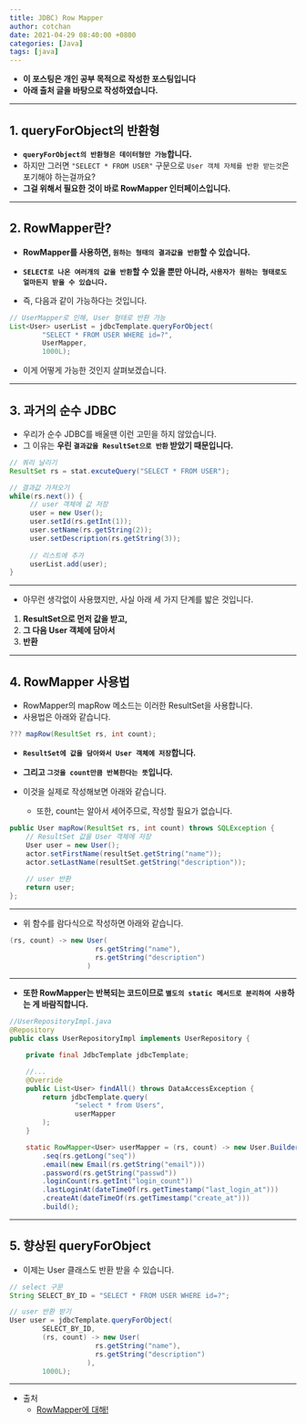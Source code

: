 ```yaml
---
title: JDBC) Row Mapper
author: cotchan
date: 2021-04-29 08:40:00 +0800
categories: [Java]
tags: [java]   
---
```


+ **이 포스팅은 개인 공부 목적으로 작성한 포스팅입니다**
+ **아래 출처 글을 바탕으로 작성하였습니다.**

---

## 1. queryForObject의 반환형

+ **`queryForObject의 반환형은 데이터형만 가능`합니다.**
+ 하지만 그러면 `"SELECT * FROM USER"` 구문으로 `User 객체 자체를 반환 받는것`은 포기해야 하는걸까요?
+ **그걸 위해서 필요한 것이 바로 RowMapper 인터페이스입니다.**

---

## 2. RowMapper란?

+ **RowMapper를 사용하면, `원하는 형태의 결과값을 반환`할 수 있습니다.**

+ **`SELECT로 나온 여러개의 값을 반환`할 수 있을 뿐만 아니라, `사용자가 원하는 형태로도 얼마든지 받을 수 있습니다.`**
+ 즉, 다음과 같이 가능하다는 것입니다.

```java
// UserMapper로 인해, User 형태로 반환 가능
List<User> userList = jdbcTemplate.queryForObject(
        "SELECT * FROM USER WHERE id=?",
        UserMapper,
        1000L);
```

+ 이게 어떻게 가능한 것인지 살펴보겠습니다.

---

## 3. 과거의 순수 JDBC

+ 우리가 순수 JDBC를 배울땐 이런 고민을 하지 않았습니다.
+ 그 이유는 **우린 `결과값을 ResultSet으로 반환` 받았기 때문입니다.**

```java
// 쿼리 날리기
ResultSet rs = stat.excuteQuery("SELECT * FROM USER");

// 결과값 가져오기
while(rs.next()) {
     // user 객체에 값 저장
     user = new User();
     user.setId(rs.getInt(1));
     user.setName(rs.getString(2));
     user.setDescription(rs.getString(3));
     
     // 리스트에 추가
     userList.add(user);
}
```

---

+ 아무런 생각없이 사용했지만, 사실 아래 세 가지 단계를 밟은 것입니다.

1. **ResultSet으로 먼저 값을 받고,**
2. **그 다음 User 객체에 담아서**
3. **반환**


---

## 4. RowMapper 사용법

+ RowMapper의 mapRow 메소드는 이러한 ResultSet을 사용합니다.
+ 사용법은 아래와 같습니다.

```java
??? mapRow(ResultSet rs, int count);
```

+ **`ResultSet에 값을 담아와서 User 객체에 저장`합니다.**
+ **그리고 `그것을 count만큼 반복한다는 뜻`입니다.**

+ 이것을 실제로 작성해보면 아래와 같습니다.
  + 또한, count는 알아서 세어주므로, 작성할 필요가 없습니다.

```java
public User mapRow(ResultSet rs, int count) throws SQLException {
    // ResultSet 값을 User 객체에 저장
    User user = new User();
    actor.setFirstName(resultSet.getString("name"));
    actor.setLastName(resultSet.getString("description"));
    
    // user 반환
    return user;
};
```

---

+ 위 함수를 람다식으로 작성하면 아래와 같습니다.

```java
(rs, count) -> new User(
                     rs.getString("name"),
                     rs.getString("description")
                   )
```

---

+ **또한 RowMapper는 반복되는 코드이므로 `별도의 static 메서드로 분리하여 사용`하는 게 바람직합니다.**


```java
//UserRepositoryImpl.java
@Repository
public class UserRepositoryImpl implements UserRepository {

    private final JdbcTemplate jdbcTemplate;

    //...
    @Override
    public List<User> findAll() throws DataAccessException {
        return jdbcTemplate.query(
                "select * from Users",
                userMapper
        );
    }

    static RowMapper<User> userMapper = (rs, count) -> new User.Builder()
        .seq(rs.getLong("seq"))
        .email(new Email(rs.getString("email")))
        .password(rs.getString("passwd"))
        .loginCount(rs.getInt("login_count"))
        .lastLoginAt(dateTimeOf(rs.getTimestamp("last_login_at")))
        .createAt(dateTimeOf(rs.getTimestamp("create_at")))
        .build();
```

---

## 5. 향상된 queryForObject 

+ 이제는 User 클래스도 반환 받을 수 있습니다.

```java
// select 구문
String SELECT_BY_ID = "SELECT * FROM USER WHERE id=?";

// user 반환 받기
User user = jdbcTemplate.queryForObject(
        SELECT_BY_ID,
        (rs, count) -> new User(
                     rs.getString("name"),
                     rs.getString("description")
                   ),
        1000L);
```


---

+ 출처
  + [RowMapper에 대해!](https://velog.io/@seculoper235/RowMapper%EC%97%90-%EB%8C%80%ED%95%B4)
